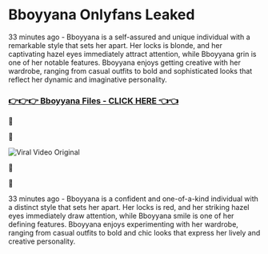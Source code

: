 # Bboyyana Onlyfans Leaked

<p>33 minutes ago - Bboyyana is a self-assured and unique individual with a remarkable style that sets her apart. Her locks is blonde, and her captivating hazel eyes immediately attract attention, while Bboyyana grin is one of her notable features. Bboyyana enjoys getting creative with her wardrobe, ranging from casual outfits to bold and sophisticated looks that reflect her dynamic and imaginative personality.</p><p>
<h3><a href="https://fansleaks.com-getfree.pro/bboyyana" rel="nofollow">👉👉👉 Bboyyana Files - CLICK HERE 👈👈</a></h3>
<p>🔻</p>
<p>🔻</p> <p>
<a href="https://fansleaks.com-getfree.pro/bboyyana" rel="nofollow"><img src="https://i.imgur.com/0ZbtXZ5.gif" alt="Viral Video Original" style="max-width: 100%; display: inline-block;" data-target="animated-image.originalImage"></a>
<p>🔻</p>
<p>🔻</p> <p>33 minutes ago - Bboyyana is a confident and one-of-a-kind individual with a distinct style that sets her apart. Her locks is red, and her striking hazel eyes immediately draw attention, while Bboyyana smile is one of her defining features. Bboyyana enjoys experimenting with her wardrobe, ranging from casual outfits to bold and chic looks that express her lively and creative personality.</p>
